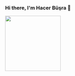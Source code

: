 ### Hi there, I'm Hacer Büşra 👋



<img height="180em" src="https://github-readme-stats.vercel.app/api?username=HacerBusraKILIC&show_icons=true&hide_border=true&&count_private=true&include_all_commits=true" />
<!--
![](https://img.shields.io/badge/<WORD_ON_LEFT>-<WORD_ON_RIGHT>-informational?style=flat&logo=<LOGO_NAME>&logoColor=white&color=2bbc8a)

**HacerBusraKILIC/HacerBusraKILIC** is a ✨ _special_ ✨ repository because its `README.md` (this file) appears on your GitHub profile.


You can find me on [![Twitter][1.2]][1], or on [![LinkedIn][3.2]][3].


[1.2]: http://i.imgur.com/wWzX9uB.png (twitter icon without padding)
[2.2]: https://raw.githubusercontent.com/MartinHeinz/MartinHeinz/master/linkedin-3-16.png (LinkedIn icon without padding)

 Links to your social media accounts 

[1]: https://twitter.com/hacerbusrakilic
[2]: https://www.linkedin.com/in/hacerbusrakilic/

[![Top Langs](https://github-readme-stats.vercel.app/api/top-langs/?username=HacerBusraKILIC)](https://github.com/HacerBusraKILIC/github-readme-stats)

Here are some ideas to get you started:

- 🔭 I’m currently working on ...
- 🌱 I’m currently learning ...
- 👯 I’m looking to collaborate on ...
- 🤔 I’m looking for help with ...
- 💬 Ask me about ...
- 📫 How to reach me: ...
- 😄 Pronouns: ...
- ⚡ Fun fact: ...
-->
